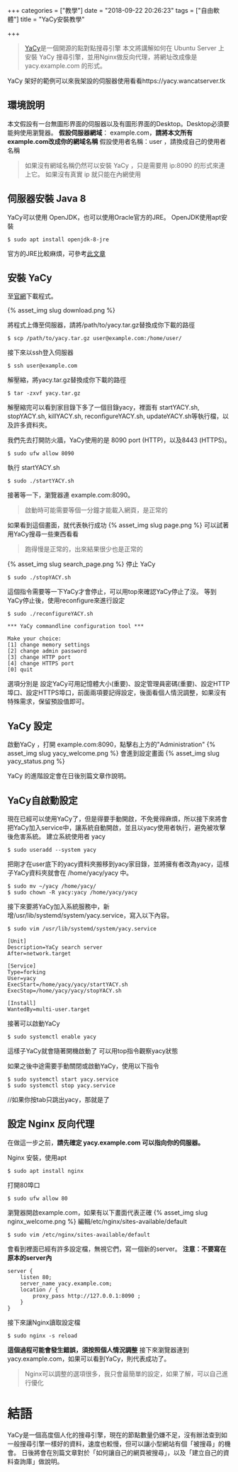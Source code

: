 +++
categories = ["教學"]
date = "2018-09-22 20:26:23"
tags = ["自由軟體"]
title = "YaCy安裝教學"

+++


> [YaCy](https://yacy.net/en/index.html)是一個開源的點對點搜尋引擎
> 本文將講解如何在 Ubuntu Server 上安裝 YaCy 搜尋引擎，並用Nginx做反向代理，將網址改成像是 yacy.example.com 的形式。

YaCy 架好的範例可以來我架設的伺服器使用看看https://yacy.wancatserver.tk

## 環境說明
本文假設有一台無圖形界面的伺服器以及有圖形界面的Desktop。Desktop必須要能夠使用瀏覽器。
**假設伺服器網域**： example.com，**請將本文所有example.com改成你的網域名稱**
假設使用者名稱：user ，請換成自己的使用者名稱
> 如果沒有網域名稱仍然可以安裝 YaCy ，只是需要用 ip:8090 的形式來連上它。
> 如果沒有真實 ip 就只能在內網使用

## 伺服器安裝 Java 8
YaCy可以使用 OpenJDK，也可以使用Oracle官方的JRE。
OpenJDK使用apt安裝
``` shell
$ sudo apt install openjdk-8-jre
```
官方的JRE比較麻煩，可參考[此文章](https://dotblogs.com.tw/jhsiao/archive/2013/09/03/116186.aspx)

## 安裝 YaCy
至[官網](https://yacy.net/en/index.html)下載程式。

{% asset_img slug download.png %}

將程式上傳至伺服器，請將/path/to/yacy.tar.gz替換成你下載的路徑
``` shell
$ scp /path/to/yacy.tar.gz user@example.com:/home/user/
```
接下來以ssh登入伺服器
``` shell
$ ssh user@example.com
```
解壓縮，將yacy.tar.gz替換成你下載的路徑
``` shell
$ tar -zxvf yacy.tar.gz
```
解壓縮完可以看到家目錄下多了一個目錄yacy，裡面有 startYACY.sh, stopYACY.sh, killYACY.sh, reconfigureYACY.sh, updateYACY.sh等執行檔，以及許多資料夾。

我們先去打開防火牆，YaCy使用的是 8090 port (HTTP)，以及8443 (HTTPS)。

``` shell
$ sudo ufw allow 8090
```
執行 startYACY.sh
``` shell
$ sudo ./startYACY.sh
```
接著等一下，瀏覽器連 example.com:8090。
> 啟動時可能需要等個一分鐘才能載入網頁，是正常的

如果看到這個畫面，就代表執行成功
{% asset_img slug page.png %}
可以試著用YaCy搜尋一些東西看看
> 跑得慢是正常的，出來結果很少也是正常的

{% asset_img slug search_page.png %}
停止 YaCy
``` shell
$ sudo ./stopYACY.sh
```
這個指令需要等一下YaCy才會停止，可以用top來確認YaCy停止了沒。
等到YaCy停止後，使用reconfigure來進行設定
``` shell
$ sudo ./reconfigureYACY.sh

*** YaCy commandline configuration tool ***

Make your choice:
[1] change memory settings
[2] change admin password
[3] change HTTP port
[4] change HTTPS port
[0] quit
```
選項分別是 設定YaCy可用記憶體大小(重要)、設定管理員密碼(重要)、設定HTTP埠口、設定HTTPS埠口，前面兩項要記得設定，後面看個人情況調整，如果沒有特殊需求，保留預設值即可。

## YaCy 設定
啟動YaCy ，打開 example.com:8090，點擊右上方的"Administration"
{% asset_img slug yacy_welcome.png %}
會進到設定畫面
{% asset_img slug yacy_status.png %}

YaCy 的進階設定會在日後別篇文章作說明。

## YaCy自啟動設定
現在已經可以使用YaCy了，但是得要手動開啟，不免覺得麻煩，所以接下來將會把YaCy加入service中，讓系統自動開啟，並且以yacy使用者執行，避免被攻擊後危害系統。
建立系統使用者 yacy
``` shell
$ sudo useradd --system yacy
```
把剛才在user底下的yacy資料夾搬移到yacy家目錄，並將擁有者改為yacy，這樣子YaCy資料夾就會在 /home/yacy/yacy 中。
``` shell
$ sudo mv ~/yacy /home/yacy/
$ sudo chown -R yacy:yacy /home/yacy/yacy
```
接下來要將YaCy加入系統服務中，新增/usr/lib/systemd/system/yacy.service，寫入以下內容。
``` shell
$ sudo vim /usr/lib/systemd/system/yacy.service

[Unit]
Description=YaCy search server
After=network.target

[Service]
Type=forking
User=yacy
ExecStart=/home/yacy/yacy/startYACY.sh
ExecStop=/home/yacy/yacy/stopYACY.sh

[Install]
WantedBy=multi-user.target
```
接著可以啟動YaCy
``` shell
$ sudo systemctl enable yacy
```
這樣子YaCy就會隨著開機啟動了
可以用top指令觀察yacy狀態

如果之後中途需要手動關閉或啟動YaCy，使用以下指令
``` shell
$ sudo systemctl start yacy.service
$ sudo systemctl stop yacy.service
```
//如果你按tab只跳出yacy，那就是了

## 設定 Nginx 反向代理
在做這一步之前，**請先確定 yacy.example.com 可以指向你的伺服器。**

Nginx 安裝，使用apt
``` shell
$ sudo apt install nginx
```
打開80埠口
``` shell
$ sudo ufw allow 80
```
瀏覽器開啟example.com，如果有以下畫面代表正確
{% asset_img slug nginx_welcome.png %}
編輯/etc/nginx/sites-available/default
``` shell
$ sudo vim /etc/nginx/sites-available/default
```
會看到裡面已經有許多設定檔，無視它們，寫一個新的server。
**注意：不要寫在原本的server內**
``` shell
server {
    listen 80;
    server_name yacy.example.com;
    location / {
        proxy_pass http://127.0.0.1:8090 ;
    }
}
```
接下來讓Nginx讀取設定檔
``` shell
$ sudo nginx -s reload
```
**這個過程可能會發生錯誤，須按照個人情況調整**
接下來瀏覽器連到yacy.example.com，如果可以看到YaCy，則代表成功了。
> Nginx可以調整的選項很多，我只會最簡單的設定，如果了解，可以自己進行優化

# 結語
YaCy是一個高度個人化的搜尋引擎，現在的節點數量仍嫌不足，沒有辦法查到如一般搜尋引擎一樣好的資料，速度也較慢，但可以讓小型網站有個「被搜尋」的機會。
日後將會在別篇文章對於「如何讓自己的網頁被搜尋」，以及「建立自己的資料查詢庫」做說明。

